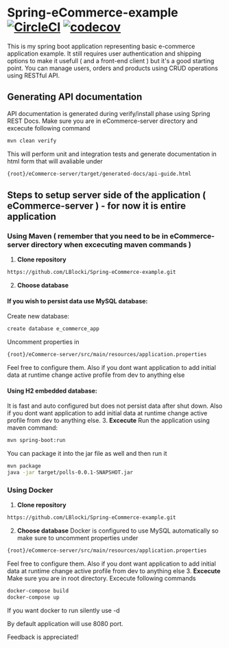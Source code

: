 # Spring-eCommerce-example [![CircleCI](https://circleci.com/gh/LBlocki/Spring-eCommerce-example.svg?style=shield)](https://circleci.com/gh/LBlocki/Spring-eCommerce-example) [![codecov](https://codecov.io/gh/LBlocki/Spring-eCommerce-example/branch/master/graph/badge.svg)](https://codecov.io/gh/LBlocki/Spring-eCommerce-example)
This is my spring boot application representing basic e-commerce application example. 
It still requires user authentication and shipping options to make it usefull ( and a front-end client ) but it's a good starting point.
You can manage users, orders and products using CRUD operations using RESTful API.

## Generating API documentation
API documentation is generated during verify/install phase using Spring REST Docs. Make sure you are in eCommerce-server directory
and excecute following command
```bash
mvn clean verify
```
This will perform unit and integration tests and generate documentation in html form that will avaliable under
```bash
{root}/eCommerce-server/target/generated-docs/api-guide.html
```
## Steps to setup server side of the application ( eCommerce-server ) - for now it is entire application
### Using Maven ( remember that you need to be in eCommerce-server directory when excecuting maven commands )
1. **Clone repository**
```bash
https://github.com/LBlocki/Spring-eCommerce-example.git
```
2. **Choose database**
#### If you wish to persist data use MySQL database: 
Create new database:
```bash
create database e_commerce_app
```
Uncomment properties in
```bash
{root}/eCommerce-server/src/main/resources/application.properties
```
Feel free to configure them. Also if you dont want
application to add initial data at runtime change active profile from dev to anything else
#### Using H2 embedded database:
It is fast and auto configured but does not persist data after shut down. Also if you dont want
application to add initial data at runtime change active profile from dev to anything else.
3. **Excecute**
Run the application using maven command:
```bash
mvn spring-boot:run
```
You can package it into the jar file as well and then run it
```bash
mvn package
java -jar target/polls-0.0.1-SNAPSHOT.jar
```
### Using Docker
1. **Clone repository**
```bash
https://github.com/LBlocki/Spring-eCommerce-example.git
```
2. **Choose database**
Docker is configured to use MySQL automatically so make sure to uncomment properties under
```bash
{root}/eCommerce-server/src/main/resources/application.properties
```
Feel free to configure them. Also if you dont want
application to add initial data at runtime change active profile from dev to anything else
3. **Excecute**
Make sure you are in root directory. Excecute following commands
```bash
docker-compose build
docker-compose up
```
If you want docker to run silently use -d

By default application will use 8080 port.

Feedback is appreciated!



